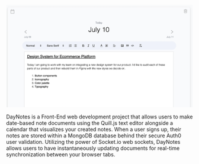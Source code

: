 ![DayNotes Preview](/client/public/note-sample.png)

DayNotes is a Front-End web development project that allows users to make date-based note documents using the Quill.js text editor alongside
a calendar that visualizes your created notes. When a user signs up, their notes are stored within a MongoDB database behind
their secure Auth0 user validation. Utilizing the power of Socket.io web sockets, DayNotes allows users to have 
instantaneously updating documents for real-time synchronization between your browser tabs.
